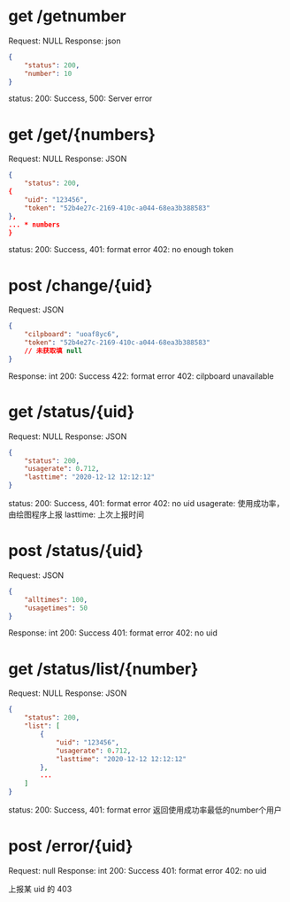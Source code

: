 # get /getnumber

Request: NULL
Response: json
```json
{
    "status": 200,
    "number": 10
}
```
status: 
200: Success, 
500: Server error

# get /get/{numbers}

Request: NULL
Response: JSON
```json
{
    "status": 200,
{
    "uid": "123456",
    "token": "52b4e27c-2169-410c-a044-68ea3b388583"
},
... * numbers
}
```
status: 
200: Success, 
401: format error
402: no enough token


# post /change/{uid}

Request: JSON
```json
{
    "cilpboard": "uoaf8yc6",
    "token": "52b4e27c-2169-410c-a044-68ea3b388583"
    // 未获取填 null
}
```
Response: int
200: Success
422: format error
402: cilpboard unavailable


# get /status/{uid}

Request: NULL
Response: JSON
```json
{
    "status": 200,
    "usagerate": 0.712,
    "lasttime": "2020-12-12 12:12:12"
}
```
status: 
200: Success, 
401: format error
402: no uid
usagerate: 使用成功率，由绘图程序上报
lasttime: 上次上报时间

# post /status/{uid}

Request: JSON
```json
{
    "alltimes": 100,
    "usagetimes": 50
}
```
Response: int
200: Success
401: format error
402: no uid

# get /status/list/{number}

Request: NULL
Response: JSON
```json
{
    "status": 200,
    "list": [
        {
            "uid": "123456",
            "usagerate": 0.712,
            "lasttime": "2020-12-12 12:12:12"
        },
        ...
    ]
}

```
status: 
200: Success, 
401: format error
返回使用成功率最低的number个用户

# post /error/{uid}

Request: null
Response: int
200: Success
401: format error
402: no uid

上报某 uid 的 403 